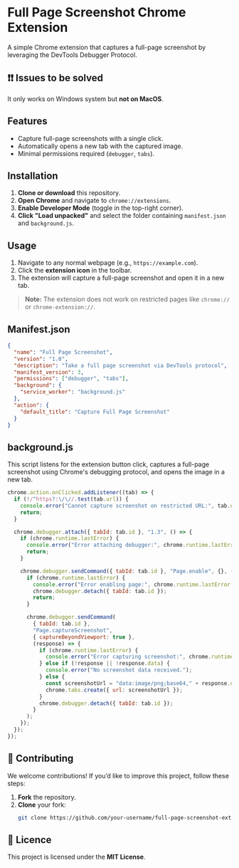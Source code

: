 # Full Page Screenshot Chrome Extension

A simple Chrome extension that captures a full-page screenshot by leveraging the DevTools Debugger Protocol.

## ❗️❗️ Issues to be solved

It only works on Windows system but **not on MacOS**.

## Features
- Capture full-page screenshots with a single click.
- Automatically opens a new tab with the captured image.
- Minimal permissions required (`debugger`, `tabs`).

## Installation

1. **Clone or download** this repository.
2. **Open Chrome** and navigate to `chrome://extensions`.
3. **Enable Developer Mode** (toggle in the top-right corner).
4. **Click "Load unpacked"** and select the folder containing `manifest.json` and `background.js`.

## Usage

1. Navigate to any normal webpage (e.g., `https://example.com`).
2. Click the **extension icon** in the toolbar.
3. The extension will capture a full-page screenshot and open it in a new tab.

> **Note:** The extension does not work on restricted pages like `chrome://` or `chrome-extension://`.

## Manifest.json
```json
{
  "name": "Full Page Screenshot",
  "version": "1.0",
  "description": "Take a full page screenshot via DevTools protocol",
  "manifest_version": 3,
  "permissions": ["debugger", "tabs"],
  "background": {
    "service_worker": "background.js"
  },
  "action": {
    "default_title": "Capture Full Page Screenshot"
  }
}
```

## background.js
This script listens for the extension button click, captures a full-page screenshot using Chrome's debugging protocol, and opens the image in a new tab.

```js
chrome.action.onClicked.addListener((tab) => {
  if (!/^https?:\/\//.test(tab.url)) {
    console.error("Cannot capture screenshot on restricted URL:", tab.url);
    return;
  }

  chrome.debugger.attach({ tabId: tab.id }, "1.3", () => {
    if (chrome.runtime.lastError) {
      console.error("Error attaching debugger:", chrome.runtime.lastError.message);
      return;
    }

    chrome.debugger.sendCommand({ tabId: tab.id }, "Page.enable", {}, () => {
      if (chrome.runtime.lastError) {
        console.error("Error enabling page:", chrome.runtime.lastError.message);
        chrome.debugger.detach({ tabId: tab.id });
        return;
      }

      chrome.debugger.sendCommand(
        { tabId: tab.id },
        "Page.captureScreenshot",
        { captureBeyondViewport: true },
        (response) => {
          if (chrome.runtime.lastError) {
            console.error("Error capturing screenshot:", chrome.runtime.lastError.message);
          } else if (!response || !response.data) {
            console.error("No screenshot data received.");
          } else {
            const screenshotUrl = "data:image/png;base64," + response.data;
            chrome.tabs.create({ url: screenshotUrl });
          }
          chrome.debugger.detach({ tabId: tab.id });
        }
      );
    });
  });
});
```

## 🤝 Contributing

We welcome contributions! If you’d like to improve this project, follow these steps:

1. **Fork** the repository.
2. **Clone** your fork:
   ```sh
   git clone https://github.com/your-username/full-page-screenshot-extension.git

## 📜 Licence

This project is licensed under the **MIT License**.
